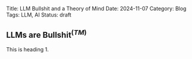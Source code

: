 Title: LLM Bullshit and a Theory of Mind
Date: 2024-11-07
Category: Blog
Tags: LLM, AI
Status: draft

## LLMs are Bullshit$^{(TM)}$
This is heading 1. 
